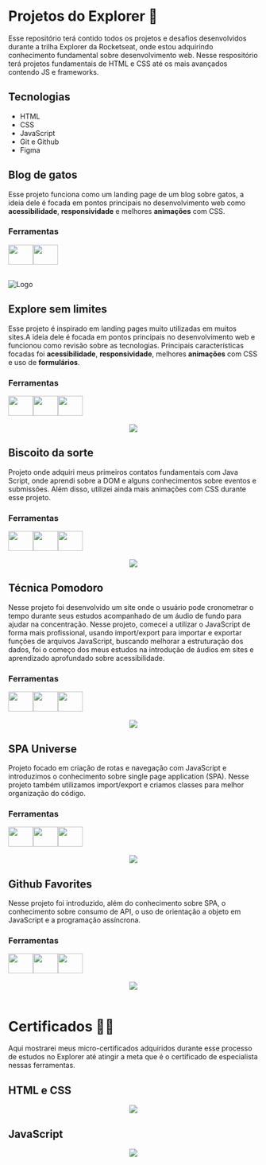 # Projetos do Explorer 🚀

Esse repositório terá contido todos os projetos e desafios desenvolvidos durante a trilha Explorer da Rocketseat, onde estou adquirindo conhecimento fundamental sobre desenvolvimento web. Nesse respositório terá projetos fundamentais de HTML e CSS até os mais avançados contendo JS e frameworks. 


## Tecnologias

- HTML
- CSS
- JavaScript
- Git e Github
- Figma

## Blog de gatos
Esse projeto funciona como um landing page de um blog sobre gatos, a ideia dele é focada em pontos principais no desenvolvimento web como <strong>acessibilidade</strong>, <strong>responsividade</strong> e melhores <strong>animações</strong> com CSS.

### Ferramentas

<div style="display: flex;"><br>
  <img height="40" width="50" src="https://cdn.jsdelivr.net/gh/devicons/devicon@latest/icons/html5/html5-original.svg" />

  <img height="40" width="50" src="https://cdn.jsdelivr.net/gh/devicons/devicon@latest/icons/css3/css3-original.svg" />
</div>

<br>

![Logo](public/cat-blog.png)

## Explore sem limites
Esse projeto é inspirado em landing pages muito utilizadas em muitos sites.A ideia dele é focada em pontos principais no desenvolvimento web e funcionou como revisão sobre as tecnologias. Principais características focadas foi <strong>acessibilidade</strong>, <strong>responsividade</strong>, melhores <strong>animações</strong> com CSS e uso de <strong>formulários</strong>.

### Ferramentas

<div style="display: flex;"><br>
  <img height="40" width="50" src="https://cdn.jsdelivr.net/gh/devicons/devicon@latest/icons/html5/html5-original.svg" />

  <img height="40" width="50" src="https://cdn.jsdelivr.net/gh/devicons/devicon@latest/icons/css3/css3-original.svg" />

  <img height="40" width="50" src="https://cdn.jsdelivr.net/gh/devicons/devicon@latest/icons/javascript/javascript-original.svg" />
</div>

<br>

<div align="center">
  <img src="public/exploreWithoutLimits.png">
</div>

## Biscoito da sorte
Projeto onde adquiri meus primeiros contatos fundamentais com Java Script, onde aprendi sobre a DOM e alguns conhecimentos sobre eventos e submissões. Além disso, utilizei ainda mais animações com CSS durante esse projeto.

### Ferramentas

<div style="display: flex;"><br>
  <img height="40" width="50" src="https://cdn.jsdelivr.net/gh/devicons/devicon@latest/icons/html5/html5-original.svg" />

  <img height="40" width="50" src="https://cdn.jsdelivr.net/gh/devicons/devicon@latest/icons/css3/css3-original.svg" />

  <img height="40" width="50" src="https://cdn.jsdelivr.net/gh/devicons/devicon@latest/icons/javascript/javascript-original.svg" />
</div>

<br>

<div align="center">
  <img src="public/fortune-cookie.png">
</div>

## Técnica Pomodoro
Nesse projeto foi desenvolvido um site onde o usuário pode cronometrar o tempo durante seus estudos acompanhado de um áudio de fundo para ajudar na concentração. Nesse projeto, comecei a utilizar o JavaScript de forma mais profissional, usando import/export para importar e exportar funções de arquivos JavaScript, buscando melhorar a estruturação dos dados, foi o começo dos meus estudos na introdução de áudios em sites e aprendizado aprofundado sobre acessibilidade.

### Ferramentas

<div style="display: flex;"><br>
  <img height="40" width="50" src="https://cdn.jsdelivr.net/gh/devicons/devicon@latest/icons/html5/html5-original.svg" />

  <img height="40" width="50" src="https://cdn.jsdelivr.net/gh/devicons/devicon@latest/icons/css3/css3-original.svg" />

  <img height="40" width="50" src="https://cdn.jsdelivr.net/gh/devicons/devicon@latest/icons/javascript/javascript-original.svg" />
</div>

<br>

<div align="center">
  <img src="public/focus-timer.png">
</div>

## SPA Universe
Projeto focado em criação de rotas e navegação com JavaScript e introduzimos o conhecimento sobre single page application (SPA). Nesse projeto também utilizamos import/export e criamos classes para melhor organização do código.

### Ferramentas

<div style="display: flex;"><br>
  <img height="40" width="50" src="https://cdn.jsdelivr.net/gh/devicons/devicon@latest/icons/html5/html5-original.svg" />

  <img height="40" width="50" src="https://cdn.jsdelivr.net/gh/devicons/devicon@latest/icons/css3/css3-original.svg" />

  <img height="40" width="50" src="https://cdn.jsdelivr.net/gh/devicons/devicon@latest/icons/javascript/javascript-original.svg" />
</div>

<br>

<div align="center">
  <img src="public/universe.png">
</div>

## Github Favorites
Nesse projeto foi introduzido, além do conhecimento sobre SPA, o conhecimento sobre consumo de API, o uso de orientação a objeto em JavaScript e a programação assíncrona.

### Ferramentas

<div style="display: flex;"><br>
  <img height="40" width="50" src="https://cdn.jsdelivr.net/gh/devicons/devicon@latest/icons/html5/html5-original.svg" />

  <img height="40" width="50" src="https://cdn.jsdelivr.net/gh/devicons/devicon@latest/icons/css3/css3-original.svg" />

  <img height="40" width="50" src="https://cdn.jsdelivr.net/gh/devicons/devicon@latest/icons/javascript/javascript-original.svg" />
</div>

<br>

<div align="center">
  <img src="public/gitFav.png">
</div>

<br>

# Certificados 👨‍💻

Aqui mostrarei meus micro-certificados adquiridos durante esse processo de estudos no Explorer até atingir a meta que é o certificado de especialista nessas ferramentas.

## HTML e CSS 

<div align="center">
  <img src="public/certificates/html-css.png">
</div>

## JavaScript 

<div align="center">
  <img src="public/certificates/js.png">
</div>




